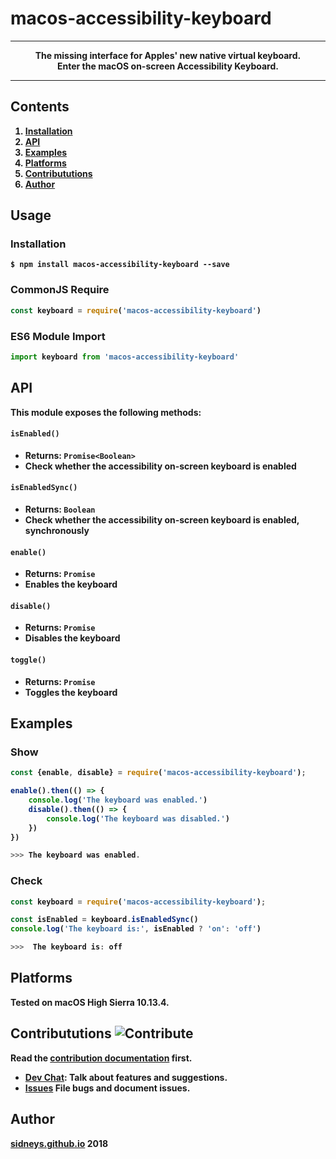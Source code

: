 # macos-accessibility-keyboard

------

<p align="center">
  <b>The missing interface for Apples' new native virtual keyboard.<br/>
  Enter the macOS on-screen Accessibility Keyboard.
</p>

------


## Contents

1. [Installation](#installation)
1. [API](#api)
1. [Examples](#examples)
1. [Platforms](#platforms)
1. [Contribututions](#contribututions)
1. [Author](#author)


## <a name="installation"></a>Usage

### Installation

```shell
$ npm install macos-accessibility-keyboard --save
```

### CommonJS Require

```javascript
const keyboard = require('macos-accessibility-keyboard')
```

### ES6 Module Import

```javascript
import keyboard from 'macos-accessibility-keyboard'
```


## <a name="api"></a>API

This module exposes the following methods:

#### `isEnabled()`

 - Returns: `Promise<Boolean>`
 - Check whether the accessibility on-screen keyboard is enabled

#### `isEnabledSync()`

 - Returns: `Boolean`
 - Check whether the accessibility on-screen keyboard is enabled, synchronously

#### `enable()`

 - Returns: `Promise`
 - Enables the keyboard

#### `disable()`

 - Returns: `Promise`
 - Disables the keyboard

#### `toggle()`

 - Returns: `Promise`
 - Toggles the keyboard


## <a name="usage"></a>Examples

### Show
```javascript
const {enable, disable} = require('macos-accessibility-keyboard');

enable().then(() => {
	console.log('The keyboard was enabled.')
	disable().then(() => {
		console.log('The keyboard was disabled.')
	})
})
```

```javascript
>>> The keyboard was enabled.
```

### Check

```javascript
const keyboard = require('macos-accessibility-keyboard');

const isEnabled = keyboard.isEnabledSync()
console.log('The keyboard is:', isEnabled ? 'on': 'off')
```

```javascript
>>>  The keyboard is: off
```


## <a name="platforms"/></a> Platforms

Tested on macOS High Sierra 10.13.4.


## <a name="contributions"/></a> Contribututions ![Contribute](https://img.shields.io/badge/contributions-wanted-red.svg?style=flat-square)

Read the [contribution documentation](https://github.com/sidneys/macos-accessibility-keyboard/blob/release/CONTRIBUTING.md) first.

- [Dev Chat](http://gitter.im/sidneys/macos-accessibility-keyboard): Talk about features and suggestions.
- [Issues](http;//github.com/sidneys/macos-accessibility-keyboard/issues) File bugs and document issues.


## <a name="author"/></a> Author

[sidneys.github.io](http://sidneys.github.io) 2018

